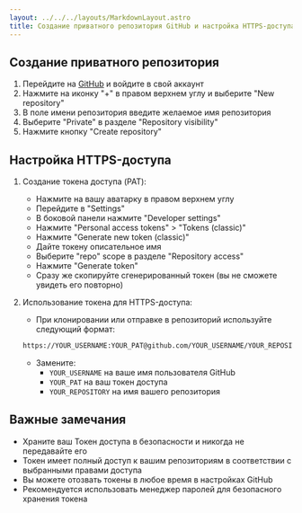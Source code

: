 ```yaml
---
layout: ../../../layouts/MarkdownLayout.astro
title: Создание приватного репозитория GitHub и настройка HTTPS-доступа
---
```





## Создание приватного репозитория

1. Перейдите на [GitHub](https://github.com) и войдите в свой аккаунт
2. Нажмите на иконку "+" в правом верхнем углу и выберите "New repository"
3. В поле имени репозитория введите желаемое имя репозитория
4. Выберите "Private" в разделе "Repository visibility"
5. Нажмите кнопку "Create repository"

## Настройка HTTPS-доступа

1. Создание токена доступа (PAT):
   - Нажмите на вашу аватарку в правом верхнем углу
   - Перейдите в "Settings"
   - В боковой панели нажмите "Developer settings"
   - Нажмите "Personal access tokens" > "Tokens (classic)"
   - Нажмите "Generate new token (classic)"
   - Дайте токену описательное имя
   - Выберите "repo" scope в разделе "Repository access"
   - Нажмите "Generate token"
   - Сразу же скопируйте сгенерированный токен (вы не сможете увидеть его повторно)

2. Использование токена для HTTPS-доступа:
   - При клонировании или отправке в репозиторий используйте следующий формат:
   ```bash
   https://YOUR_USERNAME:YOUR_PAT@github.com/YOUR_USERNAME/YOUR_REPOSITORY.git
   ```

   - Замените:
     - `YOUR_USERNAME` на ваше имя пользователя GitHub
     - `YOUR_PAT` на ваш токен доступа
     - `YOUR_REPOSITORY` на имя вашего репозитория


## Важные замечания

- Храните ваш Токен доступа в безопасности и никогда не передавайте его
- Токен имеет полный доступ к вашим репозиториям в соответствии с выбранными правами доступа
- Вы можете отозвать токены в любое время в настройках GitHub
- Рекомендуется использовать менеджер паролей для безопасного хранения токена

